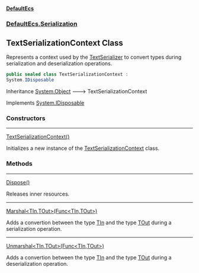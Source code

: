 #### [DefaultEcs](DefaultEcs.md 'DefaultEcs')
### [DefaultEcs.Serialization](DefaultEcs.md#DefaultEcs_Serialization 'DefaultEcs.Serialization')
## TextSerializationContext Class
Represents a context used by the [TextSerializer](TextSerializer.md 'DefaultEcs.Serialization.TextSerializer') to convert types during serialization and deserialization operations.  
```csharp
public sealed class TextSerializationContext :
System.IDisposable
```

Inheritance [System.Object](https://docs.microsoft.com/en-us/dotnet/api/System.Object 'System.Object') &#129106; TextSerializationContext  

Implements [System.IDisposable](https://docs.microsoft.com/en-us/dotnet/api/System.IDisposable 'System.IDisposable')  
### Constructors

***
[TextSerializationContext()](TextSerializationContext_TextSerializationContext().md 'DefaultEcs.Serialization.TextSerializationContext.TextSerializationContext()')

Initializes a new instance of the [TextSerializationContext](TextSerializationContext.md 'DefaultEcs.Serialization.TextSerializationContext') class.  
### Methods

***
[Dispose()](TextSerializationContext_Dispose().md 'DefaultEcs.Serialization.TextSerializationContext.Dispose()')

Releases inner resources.  

***
[Marshal&lt;TIn,TOut&gt;(Func&lt;TIn,TOut&gt;)](TextSerializationContext_Marshal_TIn_TOut_(Func_TIn_TOut_).md 'DefaultEcs.Serialization.TextSerializationContext.Marshal&lt;TIn,TOut&gt;(System.Func&lt;TIn,TOut&gt;)')

Adds a convertion between the type [TIn](TextSerializationContext_Marshal_TIn_TOut_(Func_TIn_TOut_).md#DefaultEcs_Serialization_TextSerializationContext_Marshal_TIn_TOut_(System_Func_TIn_TOut_)_TIn 'DefaultEcs.Serialization.TextSerializationContext.Marshal&lt;TIn,TOut&gt;(System.Func&lt;TIn,TOut&gt;).TIn') and the type [TOut](TextSerializationContext_Marshal_TIn_TOut_(Func_TIn_TOut_).md#DefaultEcs_Serialization_TextSerializationContext_Marshal_TIn_TOut_(System_Func_TIn_TOut_)_TOut 'DefaultEcs.Serialization.TextSerializationContext.Marshal&lt;TIn,TOut&gt;(System.Func&lt;TIn,TOut&gt;).TOut') during a serialization operation.  

***
[Unmarshal&lt;TIn,TOut&gt;(Func&lt;TIn,TOut&gt;)](TextSerializationContext_Unmarshal_TIn_TOut_(Func_TIn_TOut_).md 'DefaultEcs.Serialization.TextSerializationContext.Unmarshal&lt;TIn,TOut&gt;(System.Func&lt;TIn,TOut&gt;)')

Adds a convertion between the type [TIn](TextSerializationContext_Unmarshal_TIn_TOut_(Func_TIn_TOut_).md#DefaultEcs_Serialization_TextSerializationContext_Unmarshal_TIn_TOut_(System_Func_TIn_TOut_)_TIn 'DefaultEcs.Serialization.TextSerializationContext.Unmarshal&lt;TIn,TOut&gt;(System.Func&lt;TIn,TOut&gt;).TIn') and the type [TOut](TextSerializationContext_Unmarshal_TIn_TOut_(Func_TIn_TOut_).md#DefaultEcs_Serialization_TextSerializationContext_Unmarshal_TIn_TOut_(System_Func_TIn_TOut_)_TOut 'DefaultEcs.Serialization.TextSerializationContext.Unmarshal&lt;TIn,TOut&gt;(System.Func&lt;TIn,TOut&gt;).TOut') during a deserialization operation.  
